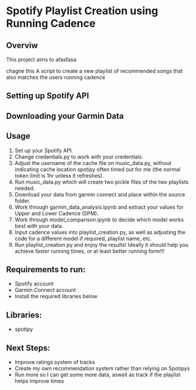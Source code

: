 # Spotify Playlist Creation using Running Cadence

## Overviw
This project aims to afasfasa

chagne this A script to create a new playlist of recommended songs that also matches the users running cadence

## Setting up Spotify API

## Downloading your Garmin Data

## Usage
1) Set up your Spotify API.
2) Change credentials.py to work with your credentials.
3) Adjust the username of the cache file on music_data.py, without indicating cache location spotipy often timed out for me (the normal token limit is 1hr unless it refreshes).
4) Run music_data.py which will create two pickle files of the two playlists needed.
5) Download your data from garmin connect and place within the source folder.
6) Work through garmin_data_analysis.ipynb and extract your values for Upper and Lower Cadence (SPM).
7) Work through model_comparison.ipynb to decide which model works best with your data.
8) Input cadence values into playlist_creation.py, as well as adjusting the code for a different model if required, playlist name, etc.
9) Run playlist_creation.py and enjoy the results! Ideally it should help you achieve faster running times, or at least better running form!!!

## Requirements to run:
* Spotify account
* Garmin Connect account
* Install the required libraries below

## Libraries:
* spotipy

## Next Steps:
* Improve ratings system of tracks 
* Create my own recommendation system rather than relying on Spotipys 
* Run more so I can get some more data, aswell as track if the playlist helps improve times
